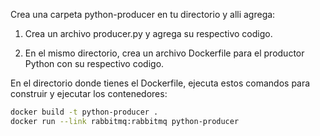 
Crea una carpeta python-producer en tu directorio y alli agrega:

1. Crea un archivo producer.py y agrega su respectivo codigo.

2. En el mismo directorio, crea un archivo Dockerfile para el productor Python con su respectivo codigo.


En el directorio donde tienes el Dockerfile, ejecuta estos comandos para construir y ejecutar los contenedores:

```bash
docker build -t python-producer .
docker run --link rabbitmq:rabbitmq python-producer
```
